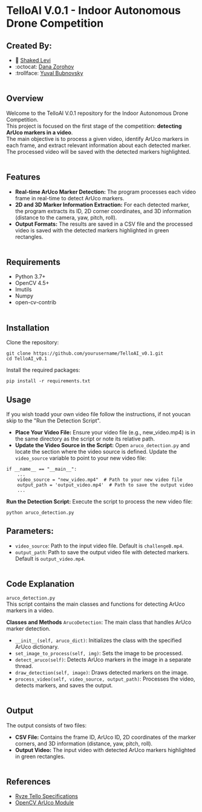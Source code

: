 # TelloAI V.0.1 - Indoor Autonomous Drone Competition

## Created By:
* :space_invader: [Shaked Levi](https://github.com/20shaked20)
* :octocat: [Dana Zorohov](https://github.com/danaZo)
* :trollface: [Yuval Bubnovsky](https://github.com/YuvalBubnovsky)
</br></br>

## Overview
Welcome to the TelloAI V.0.1 repository for the Indoor Autonomous Drone Competition. </br> 
This project is focused on the first stage of the competition: **detecting ArUco markers in a video**. </br>
The main objective is to process a given video, identify ArUco markers in each frame, and extract relevant information about each detected marker. </br>
The processed video will be saved with the detected markers highlighted.
</br></br>

## Features
- **Real-time ArUco Marker Detection:** The program processes each video frame in real-time to detect ArUco markers. 
- **2D and 3D Marker Information Extraction:** For each detected marker, the program extracts its ID, 2D corner coordinates, and 3D information (distance to the camera, yaw, pitch, roll).
- **Output Formats:** The results are saved in a CSV file and the processed video is saved with the detected markers highlighted in green rectangles.
</br></br>

## Requirements
- Python 3.7+
- OpenCV 4.5+
- Imutils
- Numpy
- open-cv-contrib
</br></br>

## Installation
Clone the repository:

```
git clone https://github.com/yourusername/TelloAI_v0.1.git
cd TelloAI_v0.1
```

Install the required packages:

```
pip install -r requirements.txt
```


## Usage
If you wish toadd your own video file follow the instructions, if not youcan skip to the "Run the Detection Script".</br>
- **Place Your Video File:** Ensure your video file (e.g., new_video.mp4) is in the same directory as the script or note its relative path.
- **Update the Video Source in the Script:** Open ```aruco_detection.py``` and locate the section where the video source is defined. Update the ```video_source``` variable to point to your new video file:
```
if __name__ == "__main__":
    ...
    video_source = "new_video.mp4"  # Path to your new video file
    output_path = 'output_video.mp4'  # Path to save the output video
    ...
```
**Run the Detection Script:** Execute the script to process the new video file:
```
python aruco_detection.py
```

## Parameters:

- ```video_source```: Path to the input video file. Default is ```challengeB.mp4```.</br>
- ```output_path```: Path to save the output video file with detected markers. Default is ```output_video.mp4```.</br></br>


## Code Explanation
```aruco_detection.py```</br>
This script contains the main classes and functions for detecting ArUco markers in a video.</br>

**Classes and Methods**
```ArucoDetection```: The main class that handles ArUco marker detection.
- ```__init__(self, aruco_dict)```: Initializes the class with the specified ArUco dictionary.
- ```set_image_to_process(self, img)```: Sets the image to be processed.
- ```detect_aruco(self)```: Detects ArUco markers in the image in a separate thread.
- ```draw_detection(self, image)```: Draws detected markers on the image.
- ```process_video(self, video_source, output_path)```: Processes the video, detects markers, and saves the output.
</br></br>


## Output
The output consists of two files:

- **CSV File:** Contains the frame ID, ArUco ID, 2D coordinates of the marker corners, and 3D information (distance, yaw, pitch, roll).
- **Output Video:** The input video with detected ArUco markers highlighted in green rectangles.
</br></br>

## References
- [Ryze Tello Specifications](https://www.ryzerobotics.com/tello/specs)
- [OpenCV ArUco Module](https://docs.opencv.org/4.x/d5/dae/tutorial_aruco_detection.html)
</br></br>

